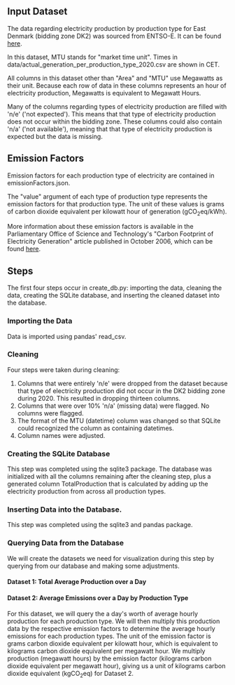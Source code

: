 

## Input Dataset
The data regarding electricity production by production type for East Denmark (bidding zone DK2) was sourced from ENTSO-E. It can be found [here](https://transparency.entsoe.eu/generation/r2/actualGenerationPerProductionType/show?name=&defaultValue=true&viewType=TABLE&areaType=BZN&atch=false&datepicker-day-offset-select-dv-date-from_input=D&dateTime.dateTime=21.12.2021+00:00|CET|DAYTIMERANGE&dateTime.endDateTime=21.12.2021+00:00|CET|DAYTIMERANGE&area.values=CTY|10Y1001A1001A65H!BZN|10YDK-2--------M&productionType.values=B01&productionType.values=B02&productionType.values=B03&productionType.values=B04&productionType.values=B05&productionType.values=B06&productionType.values=B07&productionType.values=B08&productionType.values=B09&productionType.values=B10&productionType.values=B11&productionType.values=B12&productionType.values=B13&productionType.values=B14&productionType.values=B20&productionType.values=B15&productionType.values=B16&productionType.values=B17&productionType.values=B18&productionType.values=B19&dateTime.timezone=CET_CEST&dateTime.timezone_input=CET+(UTC+1)+/+CEST+(UTC+2)).

In this dataset, MTU stands for "market time unit". Times in data/actual_generation_per_production_type_2020.csv are shown in CET.

All columns in this dataset other than "Area" and "MTU" use Megawatts as their unit. Because each row of data in these columns represents an hour of electricity production, Megawatts is equivalent to Megawatt Hours.

Many of the columns regarding types of electricity production are filled with 'n/e' ('not expected'). This means that that type of electricity production does not occur within the bidding zone. These columns could also contain 'n/a' ('not available'), meaning that that type of electricity production is expected but the data is missing.

## Emission Factors
Emission factors for each production type of electricity are contained in emissionFactors.json.  

The "value" argument of each type of production type represents the emission factors for that production type. The unit of these values is grams of carbon dioxide equivalent per kilowatt hour of generation (gCO<sub>2</sub>eq/kWh).  

More information about these emission factors is available in the Parliamentary Office of Science and Technology's "Carbon Footprint of Electricity Generation" article published in October 2006, which can be found [here](https://researchbriefings.files.parliament.uk/documents/POST-PN-268/POST-PN-268.pdf).

## Steps
The first four steps occur in create_db.py: importing the data, cleaning the data, creating the SQLite database, and inserting the cleaned dataset into the database.

### Importing the Data
Data is imported using pandas' read_csv.

### Cleaning
Four steps were taken during cleaning:  
1. Columns that were entirely 'n/e' were dropped from the dataset because that type of electricity production did not occur in the DK2 bidding zone during 2020. This resulted in dropping thirteen columns.
2. Columns that were over 10% 'n/a' (missing data) were flagged. No columns were flagged.
3. The format of the MTU (datetime) column was changed so that SQLite could recognized the column as containing datetimes.
4. Column names were adjusted.

### Creating the SQLite Database
This step was completed using the sqlite3 package. The database was initialized with all the columns remaining after the cleaning step, plus a generated column TotalProduction that is calculated by adding up the electricity production from across all production types.

### Inserting Data into the Database.
This step was completed using the sqlite3 and pandas package.

### Querying Data from the Database
We will create the datasets we need for visualization during this step by querying from our database and making some adjustments.

#### Dataset 1: Total Average Production over a Day

#### Dataset 2: Average Emissions over a Day by Production Type
For this dataset, we will query the a day's worth of average hourly production for each production type. We will then multiply this production data by the respective emission factors to determine the average hourly emissions for each production types. The unit of the emission factor is grams carbon dioxide equivalent per kilowatt hour, which is equivalent to kilograms carbon dioxide equivalent per megawatt hour. We multiply production (megawatt hours) by the emission factor (kilograms carbon dioxide equivalent per megawatt hour), giving us a unit of kilograms carbon dioxide equivalent (kgCO<sub>2</sub>eq) for Dataset 2.